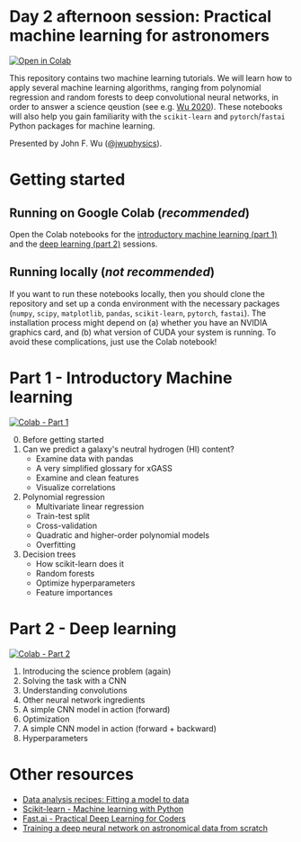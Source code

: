 # Day 2 afternoon session: Practical machine learning for astronomers 
[![Open in Colab](https://colab.research.google.com/assets/colab-badge.svg)](https://colab.research.google.com/github/jwuphysics/AstroHackWeek2022)

This repository contains two machine learning tutorials. We will learn how to apply several machine learning algorithms, ranging from polynomial regression and random forests to deep convolutional neural networks, in order to answer a science qeustion (see e.g. [Wu 2020](https://ui.adsabs.harvard.edu/abs/2020ApJ...900..142W/abstract)). These notebooks will also help you gain familiarity with the `scikit-learn` and `pytorch`/`fastai` Python packages for machine learning.

Presented by John F. Wu ([@jwuphysics](https://github.com/jwuphysics)).

# Getting started

## Running on Google Colab (*recommended*)
Open the Colab notebooks for the [introductory machine learning (part 1)](https://colab.research.google.com/github/jwuphysics/AstroHackWeek2022/blob/main/day2/01-intro-machine-learning.ipynb) and the [deep learning (part 2)](https://colab.research.google.com/github/jwuphysics/AstroHackWeek2022/blob/main/day2/02-deep-learning.ipynb) sessions.

## Running locally (*not recommended*)
If you want to run these notebooks locally, then you should clone the repository and set up a conda environment with the necessary packages (`numpy`, `scipy`, `matplotlib`, `pandas`, `scikit-learn`, `pytorch`, `fastai`). The installation process might depend on (a) whether you have an NVIDIA graphics card, and (b) what version of CUDA your system is running. To avoid these complications, just use the Colab notebook!

# Part 1 - Introductory Machine learning 
[![Colab - Part 1](https://colab.research.google.com/assets/colab-badge.svg)](https://colab.research.google.com/github/jwuphysics/AstroHackWeek2022/blob/main/day2/01-intro-machine-learning.ipynb)

0. Before getting started
1. Can we predict a galaxy's neutral hydrogen (HI) content?
    - Examine data with pandas
    - A very simplified glossary for xGASS
    - Examine and clean features
    - Visualize correlations
2. Polynomial regression
    - Multivariate linear regression
    - Train-test split
    - Cross-validation
    - Quadratic and higher-order polynomial models
    - Overfitting
3. Decision trees
    - How scikit-learn does it
    - Random forests
    - Optimize hyperparameters
    - Feature importances

# Part 2 - Deep learning
[![Colab - Part 2](https://colab.research.google.com/assets/colab-badge.svg)](https://colab.research.google.com/github/jwuphysics/AstroHackWeek2022/blob/main/day2/02-deep-learning.ipynb)

1. Introducing the science problem (again)
2. Solving the task with a CNN
3. Understanding convolutions
4. Other neural network ingredients
5. A simple CNN model in action (forward)
6. Optimization
7. A simple CNN model in action (forward + backward)
8. Hyperparameters

# Other resources

- [Data analysis recipes: Fitting a model to data](https://arxiv.org/abs/1008.4686)
- [Scikit-learn - Machine learning with Python](https://scikit-learn.org/stable/)
- [Fast.ai - Practical Deep Learning for Coders](https://course.fast.ai/)
- [Training a deep neural network on astronomical data from scratch](https://jwuphysics.github.io/blog/galaxies/astrophysics/deep%20learning/computer%20vision/fastai/2020/05/26/training-a-deep-cnn.html)
